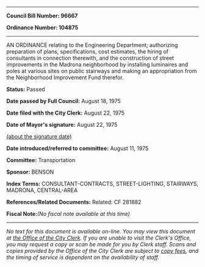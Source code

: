 

********

**Council Bill Number: 96667**
   
**Ordinance Number: 104875**
********

 AN ORDINANCE relating to the Engineering Department; authorizing preparation of plans, specifications, cost estimates, the hiring of consultants in connection therewith, and the construction of street improvements in the Madrona neighborhood by installing luminaires and poles at various sites on public stairways and making an appropriation from the Neighborhood Improvement Fund therefor.

**Status:** Passed
   
**Date passed by Full Council:** August 18, 1975
   
**Date filed with the City Clerk:** August 22, 1975
   
**Date of Mayor's signature:** August 22, 1975
   
[(about the signature date)](/~public/approvaldate.htm)
   
   
   
**Date introduced/referred to committee:** August 11, 1975
   
**Committee:** Transportation
   
**Sponsor:** BENSON
   
   
**Index Terms:** CONSULTANT-CONTRACTS, STREET-LIGHTING, STAIRWAYS, MADRONA, CENTRAL-AREA

**References/Related Documents:** Related: CF 281882

**Fiscal Note:**_(No fiscal note available at this time)_
********

_No text for this document is available on-line. You may view this document at [the Office of the City Clerk](http://www.seattle.gov/leg/clerk/contactUs.htm). If you are unable to visit the Clerk's Office, you may request a copy or scan be made for you by Clerk staff. Scans and copies provided by the Office of the City Clerk are subject to [copy fees](http://clerk.seattle.gov/~public/clerkfees.htm), and the timing of service is dependent on the availability of staff._

